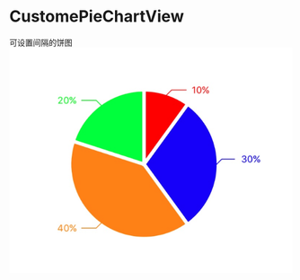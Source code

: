 # CustomePieChartView
可设置间隔的饼图
![image](https://github.com/chengyiwan/MineFile/blob/master/屏幕快照%202016-10-24%20上午10.03.05.png)
